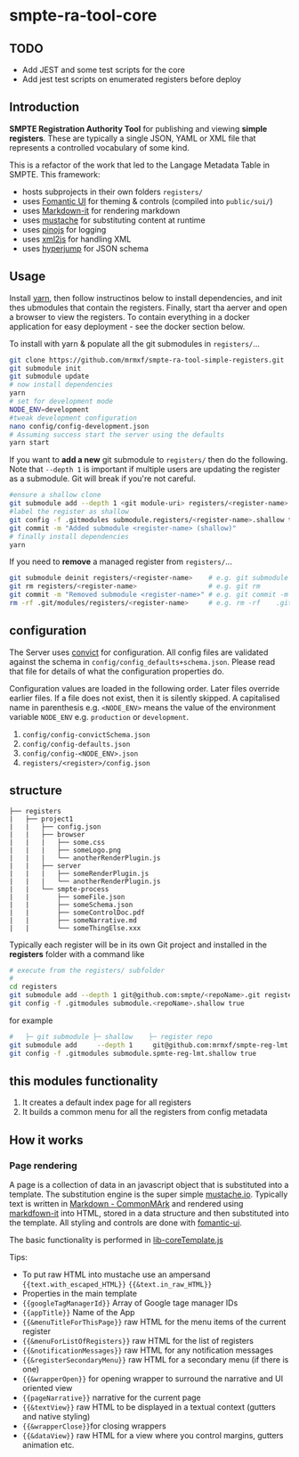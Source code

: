 # smpte-ra-tool-core

## TODO

* Add JEST and some test scripts for the core
* Add jest test scripts on enumerated registers before deploy

## Introduction

**SMPTE Registration Authority Tool** for publishing and viewing **simple registers**.
These are typically a single JSON, YAML or XML file that represents a controlled vocabulary of some kind.

This is a refactor of the work that led to the Langage Metadata Table in SMPTE. This framework:

* hosts subprojects in their own folders `registers/`
* uses [Fomantic UI](https://fomantic-ui.com/) for theming & controls (compiled into `public/sui/`)
* uses [Markdown-it](https://github.com/markdown-it) for rendering markdown
* uses [mustache](https://mustache.github.io/) for substituting content at runtime
* uses [pinojs](https://github.com/pinojs/pino) for logging
* uses [xml2js](https://www.npmjs.com/package/xml-js) for handling XML
* uses [hyperjump](https://github.com/hyperjump-io/json-schema-validator) for JSON schema

## Usage

Install [yarn], then follow instructinos below to install dependencies, and init thes ubmodules that contain the registers. Finally, start tha aerver and open a browser to view the registers. To contain everything in a docker application for easy deployment - see the docker section below.

To install with yarn & populate all the git submodules in `registers/`...

```sh
git clone https://github.com/mrmxf/smpte-ra-tool-simple-registers.git
git submodule init
git submodule update
# now install dependencies
yarn
# set for development mode
NODE_ENV=development
#tweak development configuration
nano config/config-development.json
# Assuming success start the server using the defaults
yarn start
```

If you want to **add a new** git submodule to `registers/` then do the following. Note that `--depth 1` is important if multiple users are updating the register as a submodule. Git will break if you're not careful.

```sh
#ensure a shallow clone
git submodule add --depth 1 <git module-uri> registers/<register-name>
#label the register as shallow
git config -f .gitmodules submodule.registers/<register-name>.shallow true
git commit -m "Added submodule <register-name> (shallow)"
# finally install dependencies
yarn
```

If you need to **remove** a managed register from `registers/`...

```sh
git submodule deinit registers/<register-name>    # e.g. git submodule deinit   registers/smpte-reg-lmt
git rm registers/<register-name>                  # e.g. git rm                 registers/smpte-reg-lmt
git commit -m "Removed submodule <register-name>" # e.g. git commit -m "removed submodule smpte-reg-lmt"
rm -rf .git/modules/registers/<register-name>     # e.g. rm -rf    .git/modules/registers/smpte-reg-lmt
```

## configuration

The Server uses [convict](https://www.npmjs.com/package/convict) for configuration.
All config files are validated against the schema in `config/config_defaults+schema.json`.
Please read that file for details of what the configuration properties do.

Configuration values are loaded in the following order. Later files override earlier files.
If a file does not exist, then it is silently skipped.  A capitalised name in parenthesis
e.g. `<NODE_ENV>` means the value of the environment variable `NODE_ENV` e.g. `production`
or `development`.

1. `config/config-convictSchema.json`
2. `config/config-defaults.json`
3. `config/config-<NODE_ENV>.json`
4. `registers/<register>/config.json`

## structure

```text
├── registers
|   ├── project1
|   |   ├── config.json
|   |   ├── browser
|   |   |   ├── some.css
|   |   |   ├── someLogo.png
|   |   |   └── anotherRenderPlugin.js
|   |   ├── server
|   |   |   ├── someRenderPlugin.js
|   |   |   └── anotherRenderPlugin.js
|   |   └── smpte-process
|   |       ├── someFile.json
|   |       ├── someSchema.json
|   |       ├── someControlDoc.pdf
|   |       ├── someNarrative.md
|   |       └── someThingElse.xxx
```

Typically each register will be in its own Git project and installed
in the **registers** folder with a command like

```sh
# execute from the registers/ subfolder
#
cd registers
git submodule add --depth 1 git@github.com:smpte/<repoName>.git registers/
git config -f .gitmodules submodule.<repoName>.shallow true
```

for example

```sh
#   ├─ git submodule ├─ shallow    ├─ register repo                          ├─ relative folder location
git submodule add     --depth 1     git@github.com:mrmxf/smpte-reg-lmt.git   registers/smpte-reg-lmt/
git config -f .gitmodules submodule.spmte-reg-lmt.shallow true
```

## this modules functionality

1. It creates a default index page for all registers
2. It builds a common menu for all the registers from config metadata

## How it works

### Page rendering

A page is a collection of data in an javascript object that is substituted into a template.
The substitution engine is the super simple [mustache.io](https://mustache.github.io/).
Typically text is written in [Markdown - CommonMArk](https://spec.commonmark.org/)
and rendered using [markdfown-it](https://github.com/markdown-it/markdown-it) into HTML,
stored in a data structure and then substituted into the template. All styling
and controls are done with [fomantic-ui](fomantic-ui).

The basic functionality is performed in [lib-coreTemplate.js]

Tips:

* To put raw HTML into mustache use an ampersand `{{text.with_escaped_HTML}}` `{{&text.in_raw_HTML}}`
* Properties in the main template
* `{{googleTagManagerId}}` Array of Google tage manager IDs
* `{{appTitle}}` Name of the App
* `{{&menuTitleForThisPage}}` raw HTML for the menu items of the current register
* `{{&menuForListOfRegisters}}` raw HTML for the list of registers
* `{{&notificationMessages}}` raw HTML for any notification messages
* `{{&registerSecondaryMenu}}` raw HTML for a secondary menu (if there is one)
* `{{&wrapperOpen}}` for opening wrapper to surround the narrative and UI oriented view
* `{{pageNarrative}}` narrative for the current page
* `{{&textView}}` raw HTML to be displayed in a textual context (gutters and native styling)
* `{{&wrapperClose}}`for closing wrappers
* `{{&dataView}}` raw HTML for a view where you control margins, gutters animation etc.

[lib-coreTemplate.js]:simple
[yarn]:https://classic.yarnpkg.com/lang/en/docs/install

